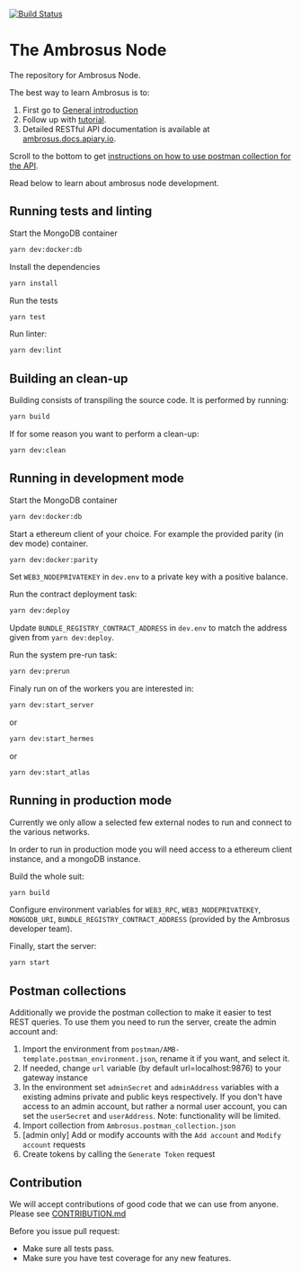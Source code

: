 [![Build Status](https://travis-ci.com/ambrosus/ambrosus-sdk.svg?token=xjj4U84eSFwEsYLTc5Qe&branch=master)](https://travis-ci.com/ambrosus/ambrosus-sdk)

# The Ambrosus Node
The repository for Ambrosus Node. 

The best way to learn Ambrosus is to:
1. First go to [General introduction](https://github.com/ambrosus/ambrosus-node/blob/master/docs/introduction.md)
2. Follow up with [tutorial](https://github.com/ambrosus/ambrosus-node/blob/master/docs/tutorial.md).
3. Detailed RESTful API documentation is available at [ambrosus.docs.apiary.io](https://ambrosus.docs.apiary.io/).

Scroll to the bottom to get [instructions on how to use postman collection for the API](#postman-collections).

Read below to learn about ambrosus node development.

## Running tests and linting

Start the MongoDB container
```sh
yarn dev:docker:db
```

Install the dependencies
```sh
yarn install
```

Run the tests
```sh
yarn test
```

Run linter:
```sh
yarn dev:lint
```

## Building an clean-up
Building consists of transpiling the source code. It is performed by running:
```sh
yarn build
```

If for some reason you want to perform a clean-up:
```sh
yarn dev:clean
```

## Running in development mode

Start the MongoDB container

```sh
yarn dev:docker:db
```

Start a ethereum client of your choice. For example the provided parity (in dev mode) container.
```sh
yarn dev:docker:parity
```

Set `WEB3_NODEPRIVATEKEY` in `dev.env` to a private key with a positive balance. 

Run the contract deployment task:
```sh
yarn dev:deploy
```

Update `BUNDLE_REGISTRY_CONTRACT_ADDRESS` in `dev.env` to match the address given from `yarn dev:deploy`.

Run the system pre-run task:
```sh
yarn dev:prerun
```

Finaly run on of the workers you are interested in:
```sh
yarn dev:start_server
```
or 
```sh
yarn dev:start_hermes
```
or
```sh
yarn dev:start_atlas
```

## Running in production mode

Currently we only allow a selected few external nodes to run and connect to the various networks.

In order to run in production mode you will need access to a ethereum client instance, and a mongoDB instance. 

Build the whole suit:
```sh
yarn build
```

Configure environment variables for `WEB3_RPC`, `WEB3_NODEPRIVATEKEY`, `MONGODB_URI`, `BUNDLE_REGISTRY_CONTRACT_ADDRESS` (provided by the Ambrosus developer team).

Finally, start the server:
```sh
yarn start
```

## Postman collections

Additionally we provide the postman collection to make it easier to test REST queries. To use them you need to run the server, create the admin account and:

1. Import the environment from `postman/AMB-template.postman_environment.json`, rename it if you want, and select it.
2. If needed, change `url` variable (by default url=localhost:9876) to your gateway instance
3. In the environment set `adminSecret` and `adminAddress` variables with a existing admins private and public keys respectively. If you don't have access to an admin account, but rather a normal user account, you can set the `userSecret` and `userAddress`. Note: functionality will be limited.
4. Import collection from `Ambrosus.postman_collection.json`
5. [admin only] Add or modify accounts with the `Add account` and `Modify account` requests
6. Create tokens by calling the `Generate Token` request


## Contribution
We will accept contributions of good code that we can use from anyone.  
Please see [CONTRIBUTION.md](CONTRIBUTION.md)

Before you issue pull request:
* Make sure all tests pass.
* Make sure you have test coverage for any new features.
